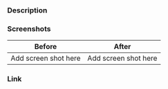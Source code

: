 ### Description 

### Screenshots
| Before | After |
| --- | --- |
| Add screen shot here| Add screen shot here| 

### Link
